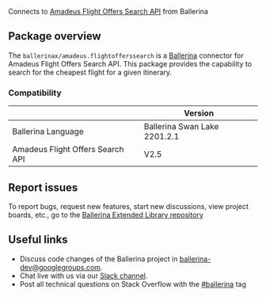Connects to [Amadeus Flight Offers Search API](https://developers.amadeus.com/self-service/category/air/api-doc/flight-offers-search) from Ballerina

## Package overview
The `ballerinax/amadeus.flightofferssearch` is a [Ballerina](https://ballerina.io/) connector for Amadeus Flight Offers Search API.
This package provides the capability to search for the cheapest flight for a given itinerary.

### Compatibility
|                                 | Version                        |
|---------------------------------|--------------------------------|
| Ballerina Language              | Ballerina Swan Lake 2201.2.1   |
| Amadeus Flight Offers Search API| V2.5                           | 

## Report issues
To report bugs, request new features, start new discussions, view project boards, etc., go to the [Ballerina Extended Library repository](https://github.com/ballerina-platform/ballerina-extended-library)

## Useful links
- Discuss code changes of the Ballerina project in [ballerina-dev@googlegroups.com](mailto:ballerina-dev@googlegroups.com).
- Chat live with us via our [Slack channel](https://ballerina.io/community/slack/).
- Post all technical questions on Stack Overflow with the [#ballerina](https://stackoverflow.com/questions/tagged/ballerina) tag
